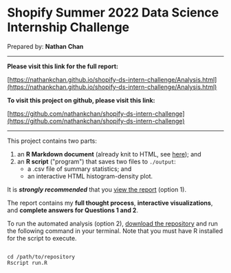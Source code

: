 # Shopify Summer 2022 Data Science Internship Challenge

Prepared by: **Nathan Chan**

***

**Please visit this link for the full report:** 

[https://nathankchan.github.io/shopify-ds-intern-challenge/Analysis.html](https://nathankchan.github.io/shopify-ds-intern-challenge/Analysis.html)

**To visit this project on github, please visit this link:**

[https://github.com/nathankchan/shopify-ds-intern-challenge](https://github.com/nathankchan/shopify-ds-intern-challenge)

***

This project contains two parts: 

1. an **R Markdown document** (already knit to HTML, see [here](https://nathankchan.github.io/shopify-ds-intern-challenge/Analysis.html)); and 
2. an **R script** ("program") that saves two files to `./output`: 
    + a .csv file of summary statistics; and 
    + an interactive HTML histogram-density plot.

It is ***strongly recommended*** that you [view the report](https://nathankchan.github.io/shopify-ds-intern-challenge/Analysis.html) (option 1). 

The report contains my **full thought process**, **interactive visualizations**, and **complete answers for Questions 1 and 2**.

To run the automated analysis (option 2), [download the repository](https://github.com/nathankchan/shopify-ds-intern-challenge) and run the following command in your terminal. Note that you must have R installed for the script to execute.

```

cd /path/to/repository
Rscript run.R

```
